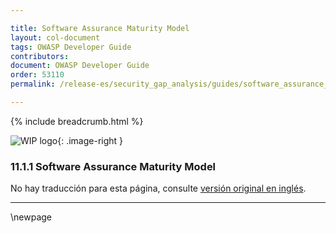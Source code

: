 ```yaml
---

title: Software Assurance Maturity Model
layout: col-document
tags: OWASP Developer Guide
contributors:
document: OWASP Developer Guide
order: 53110
permalink: /release-es/security_gap_analysis/guides/software_assurance_maturity_model/

---
```


{% include breadcrumb.html %}

<style type="text/css">
.image-right {
  height: 180px;
  display: block;
  margin-left: auto;
  margin-right: auto;
  float: right;
}
</style>

![WIP logo](../../../assets/images/dg_wip.png "Work in progress"){: .image-right }

### 11.1.1 Software Assurance Maturity Model

No hay traducción para esta página, consulte [versión original en inglés][release130101].

----

[release130101]: https://github.com/OWASP/www-project-developer-guide/blob/main/release/13-security-gap-analysis/01-guides/01-samm.md

\newpage
